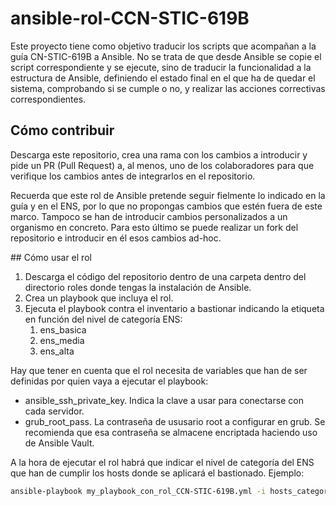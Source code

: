# ansible-rol-CCN-STIC-619B

Este proyecto tiene como objetivo traducir los scripts que acompañan a la guía CN-STIC-619B a Ansible. No se trata de que desde Ansible se copie el script correspondiente y se ejecute, sino de traducir la funcionalidad a la estructura de Ansible, definiendo el estado final en el que ha de quedar el sistema, comprobando si se cumple o no, y realizar las acciones correctivas correspondientes.

## Cómo contribuir

Descarga este repositorio, crea una rama con los cambios a introducir y pide un PR (Pull Request) a, al menos, uno de los colaboradores para que verifique los cambios antes de integrarlos en el repositorio.

Recuerda que este rol de Ansible pretende seguir fielmente lo indicado en la guía y en el ENS, por lo que no propongas cambios que estén fuera de este marco. Tampoco se han de introducir cambios personalizados a un organismo en concreto. Para esto último se puede realizar un fork del repositorio e introducir en él esos cambios ad-hoc.

## Cómo usar el rol

1. Descarga el código del repositorio dentro de una carpeta dentro del directorio roles donde tengas la instalación de Ansible.
2. Crea un playbook que incluya el rol.
3. Ejecuta el playbook contra el inventario a bastionar indicando la etiqueta en función del nivel de categoría ENS:
   1. ens_basica
   2. ens_media
   3. ens_alta

Hay que tener en cuenta que el rol necesita de variables que han de ser definidas por quien vaya a ejecutar el playbook:
* ansible_ssh_private_key. Indica la clave a usar para conectarse con cada servidor.
* grub_root_pass. La contraseña de ususario root a configurar en grub. Se recomienda que esa contraseña se almacene encriptada haciendo uso de Ansible Vault.

A la hora de ejecutar el rol habrá que indicar el nivel de categoría del ENS que han de cumplir los hosts donde se aplicará el bastionado. Ejemplo:

```bash
ansible-playbook my_playbook_con_rol_CCN-STIC-619B.yml -i hosts_categoria_media_ENS --tag ens_media
```